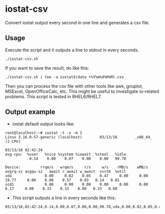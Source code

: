 # iostat-csv
Convert iostat output every second in one line and generates a csv file.

## Usage
Execute the script and it outputs a line to stdout in every seconds.
```
./iostat-csv.sh
```

If you want to save the result, do like this:
```
./iostat-csv.sh | tee -a iostat$(date +%Y%m%d%H%M).csv
```

Then you can process the csv file with other tools like awk, gnuplot, MSExcel, OpenOfficeCalc, etc.
This might be useful to investigate io-related problems. This script is tested in RHEL6/RHEL7.

## Output example

* iostat default output looks like:
```
root@localhost:~# iostat -t -x -m 1
Linux 3.16.0-57-generic (localhost)        03/13/16        _x86_64_        (2 CPU)

03/13/16 02:42:24
avg-cpu:  %user   %nice %system %iowait  %steal   %idle
           0.14    0.00    0.07    0.00    0.00   99.78

Device:         rrqm/s   wrqm/s     r/s     w/s    rMB/s    wMB/s avgrq-sz avgqu-sz   await r_await w_await  svctm  %util
vda               0.00     0.02    0.05    0.47     0.00     0.00    19.77     0.00    0.80    0.57    0.83   0.14   0.01
scd1              0.00     0.00    0.00    0.00     0.00     0.00     6.17     0.00    0.33    0.33    0.00   0.33   0.00
```

* This script outputs a line in every seconds like this:
```
03/13/16,02:42:24,0.14,0.00,0.07,0.00,0.00,99.78,vda,0.00,0.02,0.05,0.47,0.00,0.00,19.77,0.00,0.80,0.57,0.83,0.14,0.01,scd1,0.00,0.00,0.00,0.00,0.00,0.00,6.17,0.00,0.33,0.33,0.00,0.33,0.00
```
